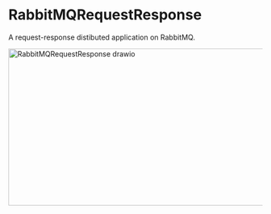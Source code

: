# RabbitMQRequestResponse

A request-response distibuted application on RabbitMQ.

<img width="648" height="311" alt="RabbitMQRequestResponse drawio" src="https://github.com/user-attachments/assets/6e02b8fd-5948-4b3b-b992-2ea1f7b78a6e" />
